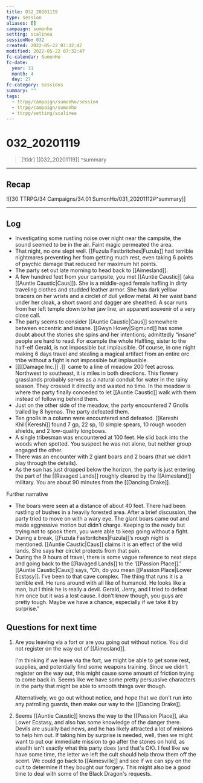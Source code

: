 ```yaml
---
title: 032_20201119
type: session
aliases: []
campaign: sumonho
setting: scalinea
sessionNo: 032
created: 2022-05-22 07:32:47
modified: 2022-05-22 07:32:47
fc-calendar: SumonHo
fc-date:
  year: 31
  month: 4
  day: 27
fc-category: Sessions
summary: ""
tags:
  - ttrpg/campaign/sumonho/session
  - ttrpg/campaign/sumonho
  - ttrpg/setting/scalinea
---
```


# 032_20201119

 > [!tldr] [[032_20201119]]
>  ^summary
---

## Recap

![[30 TTRPG/34 Campaigns/34.01 SumonHo/031_20201112#^summary]]

---

## Log

- Investigating some rustling noise over night near the campsite, the sound seemed to be in the air. Faint magic permeated the area.
- That night, no one slept well. [[Fuzula Fastbritches|Fuzula]] had terrible nightmares preventing her from getting much rest, even taking 6 points of psychic damage that reduced her maximum hit points.
- The party set out late morning to head back to [[Aimesland]].  
- A few hundred feet from your campsite, you met [[Auntie Caustic]] (aka [[Auntie Caustic|Caus]]). She is a middle-aged female hafling in dirty traveling clothes and studded leather armor. She has dark yellow bracers on her wrists and a circlet of dull yellow metal. At her waist band under her cloak, a short sword and dagger are sheathed. A scar runs from her left temple down to her jaw line, an apparent souvenir of a very close call.
- The party seems to consider [[Auntie Caustic|Caus]] somewhere between eccentric and insane. [[Gwyn Hovey|Sigmund]] has some doubt about the stories she spins and her intentions; admittedly “insane” people are hard to read. For example the whole Halfling, sister to the half-elf Gerald, is not impossible but implausible. Of course, in one night making 6 days travel and stealing a magical artifact from an entire orc tribe without a fight is not impossible but implausible.  
- [[[[Damage Inc.]] .]]  came to a line of meadow 200 feet across. Northwest to southeast, it is miles in both directions. This flowery grasslands probably serves as a natural conduit for water in the rainy season. They crossed it directly and wasted no time. In the meadow is where the party finally conceded to let [[Auntie Caustic]] walk with them instead of following behind them.
- Just on the other side of the meadow, the party encountered 7 Gnolls trailed by 8 hyenas. The party defeated them.
- Ten gnolls in a column were encountered and defeated. [[Kereshi Khill|Kereshi]] found 7 gp, 22 sp, 10 simple spears, 10 rough wooden shields, and 2 low-quality longbows.
- A single tribesman was encountered at 100 feet. He slid back into the woods when spotted. You suspect he was not alone, but neither group engaged the other.
- There was an encounter with 2 giant boars and 2 boars (that we didn’t play through the details).
- As the sun has just dropped below the horizon, the party is just entering the part of the [[Ravaged Lands]] roughly cleared by the [[Aimesland]] military. You are about 90 minutes from the [[Dancing Drake]].

Further narrative

- The boars were seen at a distance of about 40 feet. There had been rustling of bushes in a heavily forested area. After a brief discussion, the party tried to move on with a wary eye. The giant boars came out and made aggressive motion but didn’t charge. Keeping to the ready but trying not to spook them, you were able to keep going without a fight.
- During a break, [[Fuzula Fastbritches|Fuzula]]’s rough night is mentioned. [[Auntie Caustic|Caus]] claims it is an effect of the wild lands. She says her circlet protects from that pain.
- During the 9 hours of travel, there is some vague reference to next steps and going back to the [[Ravaged Lands]] to the ‘[[Passion Place]].’ [[Auntie Caustic|Caus]] says, “Oh, do you mean [[Passion Place|Lower Ecstasy]]. I’ve been to that cave complex. The thing that runs it is a terrible evil. He runs around with all like of humanoid. He looks like a man, but I think he is really a devil. Gerald, Jerry, and I tried to defeat him once but it was a lost cause. I don’t know though, you guys are pretty tough. Maybe we have a chance, especially if we take it by surprise.”


## Questions for next time

1. Are you leaving via a fort or are you going out without notice. You did not register on the way out of [[Aimesland]].
   
   I'm thinking if we leave via the fort, we might be able to get some rest, supplies, and potentially find some weapons training. Since we didn't register on the way out, this might cause some amount of friction trying to come back in. Seems like we have some pretty persuasive characters in the party that might be able to smooth things over though.
   
   Alternatively, we go out without notice, and hope that we don't run into any patrolling guards, then make our way to the [[Dancing Drake]].
2. Seems [[Auntie Caustic]] knows the way to the [[Passion Place]], aka Lower Ecstasy, and also has some knowledge of the danger there. Devils are usually bad news, and he has likely attracted a lot of minions to help him out. If taking him by surprise is needed, well, then we might want to put our immediate mission to go after the stones on hold, as stealth isn't exactly what this party does (and that's OK). I feel like we have some time, the letter we left the cult should help throw them off the scent. We could go back to [[Aimesville]] and see if we can spy on the cult to determine if they bought our forgery. This might also be a good time to deal with some of the Black Dragon's requests.
